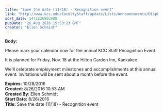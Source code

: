 ```yaml
---
title: "Save the date (11/18) - Recognition event"
link: "http://www.kcc.edu/FacultyStaff/update/Lists/Announcements/DispForm.aspx?ID=2277"
sort_date: 1472226803000
pubDate: "26 Aug 2016 15:53:23 GMT"
creator: "Ellen Schmidt"
---
```


<div><b>Body:</b> <div class="ExternalClassF01B131E78384A8882DC90AE55D329B3"><p>​Please mark your calendar now for the annual KCC Staff Recognition Event.</p>
<p>It is planned for Friday, Nov. 18 at the Hilton Garden Inn, Kankakee.</p>
<p>We'll celebrate employment milestones and accomplishments at this annual event. Invitations will be sent about a month before the event.</p></div></div>
<div><b>Expires:</b> 10/28/2016</div>
<div><b>Created:</b> 8/26/2016 10:53 AM</div>
<div><b>Created By:</b> Ellen Schmidt</div>
<div><b>Start Date:</b> 8/26/2016</div>
<div><b>Title:</b> Save the date (11/18) - Recognition event</div>
